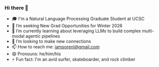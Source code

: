 ### Hi there 👋

- 🎓 I'm a Natural Language Processing Graduate Student at UCSC
- 🔭 I’m seeking New Grad Opportunities for Winter 2026
- 🌱 I’m currently learning about leveraging LLMs to build complex multi-modal agentic pipelines
- 👯 I’m looking to make new connections
- 📫 How to reach me: iamsorenl@gmail.com
- 😄 Pronouns: he/him/his
- ⚡ Fun fact: I'm an avid surfer, skateboarder, and rock climber

<!--
**iamsorenl/iamsorenl** is a ✨ _special_ ✨ repository because its `README.md` (this file) appears on your GitHub profile.

Here are some ideas to get you started:

- 🔭 I’m currently working on ...
- 🌱 I’m currently learning ...
- 👯 I’m looking to collaborate on ...
- 🤔 I’m looking for help with ...
- 💬 Ask me about ...
- 📫 How to reach me: ...
- 😄 Pronouns: ...
- ⚡ Fun fact: ...
-->
